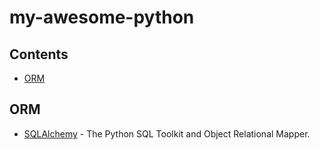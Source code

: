 # my-awesome-python

## Contents

- [ORM](#orm)

## ORM

* [SQLAlchemy](https://www.sqlalchemy.org/) - The Python SQL Toolkit and Object Relational Mapper.
